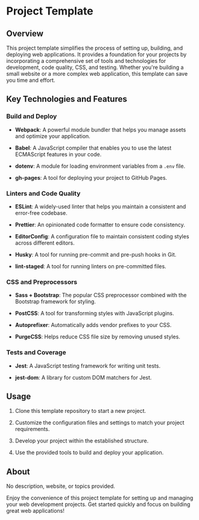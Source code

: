 # Project Template

## Overview

This project template simplifies the process of setting up, building, and deploying web applications. It provides a foundation for your projects by incorporating a comprehensive set of tools and technologies for development, code quality, CSS, and testing. Whether you're building a small website or a more complex web application, this template can save you time and effort.

## Key Technologies and Features

### Build and Deploy

- **Webpack**: A powerful module bundler that helps you manage assets and optimize your application.

- **Babel**: A JavaScript compiler that enables you to use the latest ECMAScript features in your code.

- **dotenv**: A module for loading environment variables from a `.env` file.

- **gh-pages**: A tool for deploying your project to GitHub Pages.

### Linters and Code Quality

- **ESLint**: A widely-used linter that helps you maintain a consistent and error-free codebase.

- **Prettier**: An opinionated code formatter to ensure code consistency.

- **EditorConfig**: A configuration file to maintain consistent coding styles across different editors.

- **Husky**: A tool for running pre-commit and pre-push hooks in Git.

- **lint-staged**: A tool for running linters on pre-committed files.

### CSS and Preprocessors

- **Sass + Bootstrap**: The popular CSS preprocessor combined with the Bootstrap framework for styling.

- **PostCSS**: A tool for transforming styles with JavaScript plugins.

- **Autoprefixer**: Automatically adds vendor prefixes to your CSS.

- **PurgeCSS**: Helps reduce CSS file size by removing unused styles.

### Tests and Coverage

- **Jest**: A JavaScript testing framework for writing unit tests.

- **jest-dom**: A library for custom DOM matchers for Jest.

## Usage

1. Clone this template repository to start a new project.

2. Customize the configuration files and settings to match your project requirements.

3. Develop your project within the established structure.

4. Use the provided tools to build and deploy your application.

## About

No description, website, or topics provided.

Enjoy the convenience of this project template for setting up and managing your web development projects. Get started quickly and focus on building great web applications!
